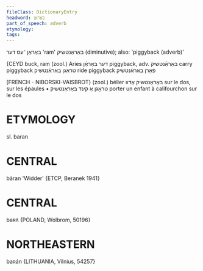 ```yaml
---
fileClass: DictionaryEntry
headword: באַראַן
part_of_speech: adverb
etymology: 
tags:
---
```

באַראַן
־עס
דער
'ram'
באַראַנטשיק 
(diminutive); also: 'piggyback (adverb)'

{CEYD
buck, ram (zool.)
Aries דער באַראַ֜ן
piggyback, adv. באַראַ֜נטשיק
carry piggyback טראָגן באַראַ֜נטשיק
ride piggyback פֿאָרן באַראַ֜נטשיק

[FRENCH - NIBORSKI-VAISBROT}
(zool.) bélier
באַראַנטשיק אַדוו	 sur le dos, sur les épaules
• טראָגן אַ קינד באַראַנטשיק	 porter un enfant à califourchon sur le dos

ETYMOLOGY
===========
sl. baran

CENTRAL
========

bāran 'Widder' {ETCP, Beranek 1941}

CENTRAL
========

baʀʌ̃ {POLAND, Wolbrom, 50196}

NORTHEASTERN
==============

baʀán {LITHUANIA, Vilnius, 54257}